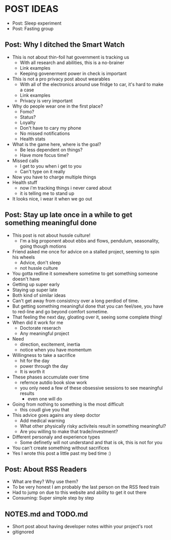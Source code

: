 # POST IDEAS

- Post: Sleep experiment
- Post: Fasting group

## Post: Why I ditched the Smart Watch

- This is not about thin-foil hat government is tracking us
  - With all research and abilities, this is a no-brainer
  - Link examples
  - Keeping govenerment power in check is important
- This is not a pro privacy post about wearables
  - With all of the electronics around use fridge to car, it's hard to make a case
  - Link examples
  - Privacy is very important
- Why do people wear one in the first place?
  - Fomo?
  - Status?
  - Loyalty
  - Don't have to cary my phone
  - No missed notifications
  - Health stats
- What is the game here, where is the goal?
  - Be less dependent on things?
  - Have more focus time?
- Missed calls
  - I get to you when i get to you
  - Can't type on it really
- Now you have to charge multiple things
- Health stuff
  - now i'm tracking things i never cared about
  - it is telling me to stand up
- It looks nice, i wear it when we go out

## Post: Stay up late once in a while to get something meaningful done

- This post is not about hussle culture!
  - I'm a big proponent about ebbs and flows, pendulum, seasonality, going though motions
- Friend asked me once for advice on a stalled project, seeming to spin his wheels
  - Advice, don't sleep
  - not hussle culture
- You gotta redline it somewhere sometime to get something someone doesn't have
- Getting up super early
- Staying up super late
- Both kind of similar ideas
- Can't get away from consistncy over a long perdiod of time.
- But getting something meaningful done that you can feel/see, you have to
  red-line and go beyond comfort sometime.
- That feeling the next day, gloating over it, seeing some complete thing!
- When did it work for me
  - Doctorate reserach
  - Any meaningful project
- Need
  - direction, excitement, inertia
  - notice when you have momentum
- Willingness to take a sacrifice
  - hit for the day
  - power through the day
  - It is worth it
- These phases accumulate over time
  - refernce autdio book slow work
  - you only need a few of these obsessive sessions to see meaningful results
    - even one will do
- Going from nothing to something is the most difficult
  - this coudl give you that
- This advice goes agains any sleep doctor
  - Add medical warning
  - What other physically risky activiteis result in something meaningful?
  - Are you willing to make that trade/investment?
- Different personaly and experience types
  - Some definetly will not understand and that is ok, this is not for you
- You can't create something without sacrifices
- Yes I wrote this post a little past my bed time :)

## Post: About RSS Readers

- What are they? Why use them?
- To be very honest I am probably the last person on the RSS feed train
- Had to jump on due to this website and ability to get it out there
- Consuming: Super simple step by step

## NOTES.md and TODO.md

- Short post about having developer notes within your project's root
- gitignored
